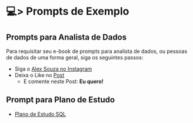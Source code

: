 # 💻> Prompts de Exemplo

## Prompts para Analista de Dados
Para requisitar seu e-book de prompts para analista de dados, ou pessoas de dados de uma forma geral, siga os seguintes passos:
- Siga o [Alex Souza no Instagram](https://www.instagram.com/alexsouzamsc/)
- Deixa o Like no [Post]()
	- E comente neste Post: **Eu quero!**

## Prompt para Plano de Estudo
- [Plano de Estudo SQL]()
